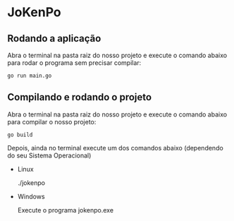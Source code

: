 # JoKenPo

## Rodando a aplicação

Abra o terminal na pasta raiz do nosso projeto e execute o comando abaixo para rodar o programa sem precisar compilar:

    go run main.go

## Compilando e rodando o projeto

Abra o terminal na pasta raiz do nosso projeto e execute o comando abaixo para
compilar o nosso projeto:

    go build

Depois, ainda no terminal execute um dos comandos abaixo (dependendo do seu Sistema Operacional)

- Linux

    ./jokenpo

- Windows 

    Execute o programa jokenpo.exe